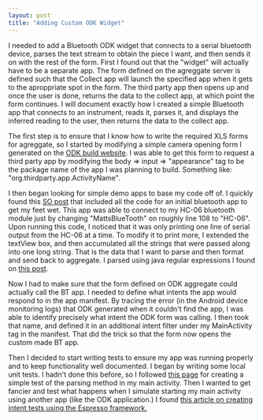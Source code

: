 ```yaml
---
layout: post
title: "Adding Custom ODK Widget"
---
```


I needed to add a Bluetooth ODK widget that connects to a serial bluetooth device, parses the text stream to obtain the piece I want, and then sends it on with the rest of the form. First I found out that the "widget" will actually have to be a separate app. The form defined on the agreggate server is defined such that the Collect app will launch the specified app when it gets to the aproppriate spot in the form. The third party app then opens up and once the user is done, returns the data to the collect app, at which point the form continues. I will document exactly how I created a simple Bluetooth app that connects to an instrument, reads it, parses it, and displays the inferred reading to the user, then returns the data to the collect app. 

The first step is to ensure that I know how to write the required XLS forms for agreggate, so I started by modifying a simple camera opening form I generated on the [ODK build website](http://build.opendatakit.org/). I was able to get this form to request a third party app by modifying the body => input => "appearance" tag to be the package name of the app I was planning to build. Something like: "org.thirdparty.app.ActivityName". 

I then began looking for simple demo apps to base my code off of. I quickly found this [SO post](http://stackoverflow.com/questions/13450406/how-to-receive-serial-data-using-android-bluetooth) that included all the code for an initial bluetooth app to get my feet wet. This app was able to connect to my HC-06 bluetooth module just by changing "MattsBlueTooth" on roughly line 108 to "HC-06". Upon running this code, I noticed that it was only printing one line of serial output from the HC-06 at a time. To modify it to print more, I extended the textView box, and then accumulated all the strings that were passed along into one long string. That is the data that I want to parse and then format and send back to aggregate. I parsed using java regular expressions I found on [this post](http://www.tutorialspoint.com/java/java_regular_expressions.htm). 

Now I had to make sure that the form defined on ODK aggregate could actually call the BT app. I needed to define what intents the app would respond to in the app manifest. By tracing the error (in the Android device monitoring logs) that ODK generated when it couldn't find the app, I was able to identify precisely what intent the ODK form was calling. I then took that name, and defined it in an additional intent filter under my MainActivity tag in the manifest. That did the trick so that the form now opens the custom made BT app.

Then I decided to start writing tests to ensure my app was running properly and to keep functionality well documented. I began by writing some local unit tests. I hadn't done this before, so I followed [this page](http://developer.android.com/training/testing/start/index.html) for creating a simple test of the parsing method in my main activity. Then I wanted to get fancier and test what happens when I simulate starting my main activity using another app (like the ODK application.) I found [this article on creating intent tests using the Espresso framework.](http://pengj.me/android/test/2015/10/17/expresso-test-intent.html)